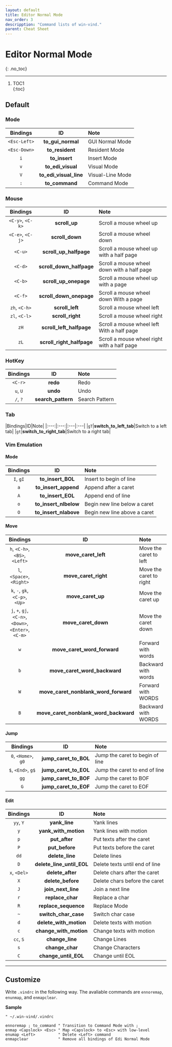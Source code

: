```yaml
---
layout: default
title: Editor Normal Mode
nav_order: 3
descripption: "Command lists of win-vind."
parent: Cheat Sheet
---
```


# Editor Normal Mode
{: .no_toc}  

<hr>

1. TOC1  
{:toc}

## Default

### Mode

|Bindings|ID|Note|
|:---:|:---:|:---|
|`<Esc-Left>`|**to_gui_normal**|GUI Normal Mode|
|`<Esc-Down>`|**to_resident**|Resident Mode|
|`i`|**to_insert**|Insert Mode|
|`v`|**to_edi_visual**|Visual Mode|
|`V`|**to_edi_visual_line**|Visual-Line Mode|
|`:`|**to_command**|Command Mode|

### Mouse

|Bindings|ID|Note|
|:---:|:---:|:---|
|`<C-y>`, `<C-k>`|**scroll_up**|Scroll a mouse wheel up|
|`<C-e>`, `<C-j>`|**scroll_down**|Scroll a mouse wheel down|
|`<C-u>`|**scroll_up_halfpage**|Scroll a mouse wheel up with a half page|
|`<C-d>`|**scroll_down_halfpage**|Scroll a mouse wheel down with a half page|
|`<C-b>`|**scroll_up_onepage**|Scroll a mouse wheel up with a page|
|`<C-f>`|**scroll_down_onepage**|Scroll a mouse wheel down With a page|
|`zh`, `<C-h>`|**scroll_left**|Scroll a mouse wheel left|
|`zl`, `<C-l>`|**scroll_right**|Scroll a mouse wheel right|
|`zH`|**scroll_left_halfpage**|Scroll a mouse wheel left With a half page|
|`zL`|**scroll_right_halfpage**|Scroll a mouse wheel right with a half page|

### HotKey

|Bindings|ID|Note|
|:---:|:---:|:---|
|`<C-r>`|**redo**|Redo|
|`u`, `U`|**undo**|Undo|
|`/`, `?`|**search_pattern**|Search Pattern|

### Tab

|Bindings|ID|Note|
|:---:|:---:|:---|:---|
|`gT`|**switch_to_left_tab**|Switch to a left tab|
|`gt`|**switch_to_right_tab**|Switch to a right tab|


### Vim Emulation

#### Mode

|Bindings|ID|Note|
|:---:|:---:|:---|
|`I`, `gI`|**to_insert_BOL**|Insert to begin of line|
|`a`|**to_insert_append**|Append after a caret|
|`A`|**to_insert_EOL**|Append end of line|
|`o`|**to_insert_nlbelow**|Begin new line below a caret|
|`O`|**to_insert_nlabove**|Begin new line above a caret|

#### Move

|Bindings|ID|Note|
|:---:|:---:|:---|
|`h`, `<C-h>`, `<BS>`, `<Left>`|**move_caret_left**|Move the caret to left|
|`l`, `<Space>`, `<Right>`|**move_caret_right**|Move the caret to right|
|`k`, `-`, `gk`, `<C-p>`, `<Up>`|**move_caret_up**|Move the caret up|
|`j`, `+`, `gj`, `<C-n>`, `<Down>`, `<Enter>`, `<C-m>`|**move_caret_down**|Move the caret down|
|`w`|**move_caret_word_forward**|Forward with words|
|`b`|**move_caret_word_backward**|Backward with words|
|`W`|**move_caret_nonblank_word_forward**|Forward with WORDS|
|`B`|**move_caret_nonblank_word_backward**|Backward with WORDS|

#### Jump

|Bindings|ID|Note|
|:---:|:---:|:---|
|`0`, `<Home>`, `g0`|**jump_caret_to_BOL**|Jump the caret to begin of line|
|`$`, `<End>`, `g$`|**jump_caret_to_EOL**|Jump the caret to end of line|
|`gg`|**jump_caret_to_BOF**|Jump the caret to BOF|
|`G`|**jump_caret_to_EOF**|Jump the caret to EOF|

#### Edit

|Bindings|ID|Note|
|:---:|:---:|:---|
|`yy`, `Y`|**yank_line**|Yank lines|
|`y`|**yank_with_motion**|Yank lines with motion|
|`p`|**put_after**|Put texts after the caret|
|`P`|**put_before**|Put texts before the caret|
|`dd`|**delete_line**|Delete lines|
|`D`|**delete_line_until_EOL**|Delete texts until end of line|
|`x`, `<Del>`|**delete_after**|Delete chars after the caret|
|`X`|**delete_before**|Delete chars before the caret|
|`J`|**join_next_line**|Join a next line|
|`r`|**replace_char**|Replace a char|
|`R`|**replace_sequence**|Replace Mode|
|`~`|**switch_char_case**|Switch char case|
|`d`|**delete_with_motion**|Delete texts with motion|
|`c`|**change_with_motion**|Change texts with motion|
|`cc`, `S`|**change_line**|Change Lines|
|`s`|**change_char**|Change Characters|
|`C`|**change_until_EOL**|Change until EOL|

<hr>

## Customize

Write `.vindrc` in the following way. The avaliable commands are `ennoremap`, `enunmap`, and `enmapclear`.

**Sample**
```vim
" ~/.win-vind/.vindrc

ennoremap ; to_command " Transition to Command Mode with ;
enmap <Capslock> <Esc> " Map <Capslock> to <Esc> with low-level
enumap <Left>          " Delete <Left> command
enmapclear             " Remove all bindings of Edi Normal Mode
```

<br>
<br>
<br>
<br>
